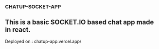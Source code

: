 ### CHATUP-SOCKET-APP

## This is a basic SOCKET.IO based chat app made in react.

Deployed on :
chatup-app.vercel.app/
